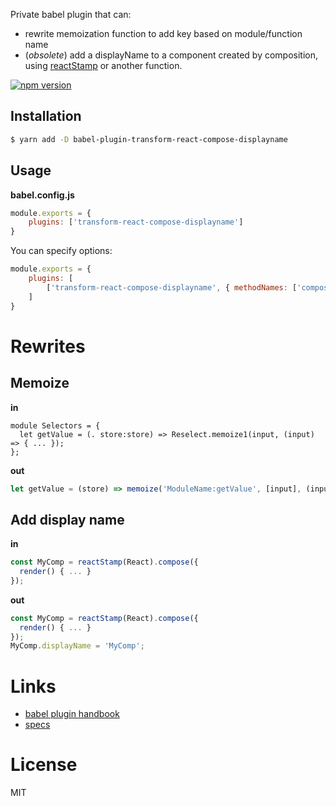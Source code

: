 Private babel plugin that can:
- rewrite memoization function to add key based on module/function name 
- (_obsolete_) add a displayName to a component created by composition, using [reactStamp](https://github.com/stampit-org/react-stamp) or another function.

[![npm version](https://img.shields.io/npm/v/babel-plugin-transform-react-compose-displayname.svg?style=flat-square)](https://www.npmjs.com/package/babel-plugin-transform-react-compose-displayname)

## Installation

```sh
$ yarn add -D babel-plugin-transform-react-compose-displayname
```

## Usage

**babel.config.js**

```js
module.exports = {
    plugins: ['transform-react-compose-displayname']
}
```

You can specify options:

```js
module.exports = {
    plugins: [
        ['transform-react-compose-displayname', { methodNames: ['compose'] }]
    ]
}
```

# Rewrites

## Memoize

**in**

```reason
module Selectors = {
  let getValue = (. store:store) => Reselect.memoize1(input, (input) => { ... }); 
};
```

**out**

```js
let getValue = (store) => memoize('ModuleName:getValue', [input], (input) => { ... });

```
## Add display name

**in**

```js
const MyComp = reactStamp(React).compose({
  render() { ... }
});
```

**out**

```js
const MyComp = reactStamp(React).compose({
  render() { ... }
});
MyComp.displayName = 'MyComp';
```

# Links

- [babel plugin handbook](https://github.com/jamiebuilds/babel-handbook/blob/master/translations/en/plugin-handbook.md)
- [specs](https://github.com/babel/babel/blob/master/packages/babel-parser/ast/spec.md)

# License

MIT
